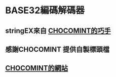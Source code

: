 # BASE32編碼解碼器
## stringEX來自 [CHOCOMINT的巧手](https://github.com/ChocomintSSR/Header_forCpp/blob/main/stringEX.h)
## 感謝CHOCOMINT 提供自製標頭檔
## [CHOCOMINT的網站](https://chocomint-page.yuhengsu0405.repl.co/)
